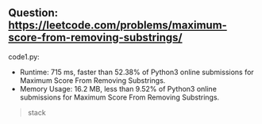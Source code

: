 ## Question: https://leetcode.com/problems/maximum-score-from-removing-substrings/

code1.py:
* Runtime: 715 ms, faster than 52.38% of Python3 online submissions for Maximum Score From Removing Substrings.
* Memory Usage: 16.2 MB, less than 9.52% of Python3 online submissions for Maximum Score From Removing Substrings.
> stack